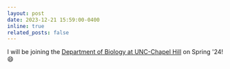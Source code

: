 ```yaml
---
layout: post
date: 2023-12-21 15:59:00-0400
inline: true
related_posts: false
---
```


I will be joining the [Department of Biology at UNC-Chapel Hill](https://bio.unc.edu) on Spring '24! :smile:
